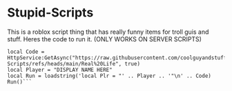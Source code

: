 # Stupid-Scripts
This is a roblox script thing that has really funny items for troll guis and stuff.
Heres the code to run it. (ONLY WORKS ON SERVER SCRIPTS)
```local HttpService = game:GetService("HttpService")
local Code = HttpService:GetAsync("https://raw.githubusercontent.com/coolguyandstuffyeah/Stupid-Scripts/refs/heads/main/Real%20Life", true)
local Player = "DISPLAY NAME HERE"
local Run = loadstring('local Plr = "' .. Player .. '"\n' .. Code)
Run()```
